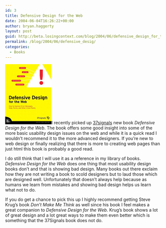 ```yaml
---
id: 3
title: Defensive Design for the Web
date: 2004-06-04T16:26:22+00:00
author: bryan.haggerty
layout: post
guid: http://beta.losingcontext.com/blog/2004/06/defensive_design_for_the_web.php
permalink: /blog/2004/06/defensive_desig/
categories:
  - Books
---
```

[<img src="/blog/wp-content/uploads/legacy/defensive-design-book.jpg" alt="Defensive Design for the Web" class="image-right" border="0" height="195" width="150" />](http://www.amazon.com/exec/obidos/tg/detail/-/073571410X/qid=1086381686/sr=8-1/ref=sr_8_xs_ap_i1_xgl14/102-5906890-8409700?v=glance&s=books&n=507846 "Check out 'Defensive Design for the Web' at Amazon")I recently picked up [37signals](http://www.37signals.com "Visit 37Signals web site") new book _Defensive Design for the Web_. The book offers some good insight into some of the more basic usability design issues on the web and while it is a quick read I wouldn&#8217;t recommend it to the more advanced designers. If you&#8217;re new to web design or finally realizing that there is more to creating web pages than just html this book is probably a good read.

I do still think that I will use it as a reference in my library of books. _Defensive Design for the Web_ does one thing that most usability design books don&#8217;t and that is showing bad design. Many books out there exclaim how they are not writing a book to scold designers but to laud those which are designed well. Unfortunately that doesn&#8217;t always help because as humans we learn from mistakes and showing bad design helps us learn what not to do.

If you do get a chance to pick this up I highly recommend getting Steve Krug&#8217;s book _Don&#8217;t Make Me Think_ as well since his book I feel makes a great companion to _Defensive Design for the Web_. Krug&#8217;s book shows a lot of great design and a lot great ways to make them even better which is something that the 37Signals book does not do.
